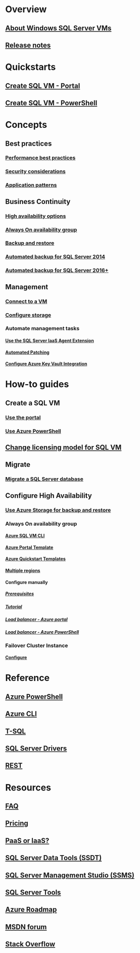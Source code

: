 # Overview
## [About Windows SQL Server VMs](virtual-machines-windows-sql-server-iaas-overview.md) 
## [Release notes](virtual-machines-windows-sql-server-iaas-release-notes.md) 

# Quickstarts
## [Create SQL VM - Portal](quickstart-sql-vm-create-portal.md)
## [Create SQL VM - PowerShell](quickstart-sql-vm-create-powershell.md)

# Concepts
## Best practices
### [Performance best practices](virtual-machines-windows-sql-performance.md)
### [Security considerations](virtual-machines-windows-sql-security.md)
### [Application patterns](virtual-machines-windows-sql-server-app-patterns-dev-strategies.md)
## Business Continuity
### [High availability options](virtual-machines-windows-sql-high-availability-dr.md) 
### [Always On availability group](virtual-machines-windows-portal-sql-availability-group-overview.md)
### [Backup and restore](virtual-machines-windows-sql-backup-recovery.md)
### [Automated backup for SQL Server 2014](virtual-machines-windows-sql-automated-backup.md)
### [Automated backup for SQL Server 2016+](virtual-machines-windows-sql-automated-backup-v2.md)
## Management
### [Connect to a VM](virtual-machines-windows-sql-connect.md)
### [Configure storage](virtual-machines-windows-sql-server-storage-configuration.md)
### Automate management tasks
#### [Use the SQL Server IaaS Agent Extension](virtual-machines-windows-sql-server-agent-extension.md)
#### [Automated Patching](virtual-machines-windows-sql-automated-patching.md)
#### [Configure Azure Key Vault Integration](virtual-machines-windows-ps-sql-keyvault.md)

# How-to guides
## Create a SQL VM
### [Use the portal](virtual-machines-windows-portal-sql-server-provision.md)
### [Use Azure PowerShell](virtual-machines-windows-ps-sql-create.md)
## [Change licensing model for SQL VM](virtual-machines-windows-sql-ahb.md)
## Migrate
### [Migrate a SQL Server database](virtual-machines-windows-migrate-sql.md)
## Configure High Availability
### [Use Azure Storage for backup and restore](virtual-machines-windows-use-storage-sql-server-backup-restore.md)
### Always On availability group
#### [Azure SQL VM CLI](virtual-machines-windows-sql-availability-group-cli.md)
#### [Azure Portal Template](virtual-machines-windows-portal-sql-alwayson-availability-groups.md)
#### [Azure Quickstart Templates](virtual-machines-windows-sql-availability-group-quickstart-template.md)
#### [Multiple regions](virtual-machines-windows-portal-sql-availability-group-dr.md)
#### Configure manually    
##### [Prerequisites](virtual-machines-windows-portal-sql-availability-group-prereq.md)
##### [Tutorial](virtual-machines-windows-portal-sql-availability-group-tutorial.md)
##### [Load balancer - Azure portal](virtual-machines-windows-portal-sql-alwayson-int-listener.md)
##### [Load balancer - Azure PowerShell](virtual-machines-windows-portal-sql-ps-alwayson-int-listener.md)

### Failover Cluster Instance
#### [Configure](virtual-machines-windows-portal-sql-create-failover-cluster.md)


# Reference
## [Azure PowerShell](/powershell/azure/overview)
## [Azure CLI](/cli/azure/)
## [T-SQL](https://docs.microsoft.com/sql/t-sql/language-reference)
## [SQL Server Drivers](https://docs.microsoft.com/sql/connect/sql-connection-libraries)
## [REST](/rest/api/)

# Resources
## [FAQ](virtual-machines-windows-sql-server-iaas-faq.md)
## [Pricing](virtual-machines-windows-sql-server-pricing-guidance.md)
## [PaaS or IaaS?](../../../sql-database/sql-database-paas-vs-sql-server-iaas.md?toc=%2fazure%2fvirtual-machines%2fwindows%2fsql%2ftoc.json)
## [SQL Server Data Tools (SSDT)](https://docs.microsoft.com/sql/ssdt/download-sql-server-data-tools-ssdt)
## [SQL Server Management Studio (SSMS)](https://docs.microsoft.com/sql/ssms/download-sql-server-management-studio-ssms)
## [SQL Server Tools](https://docs.microsoft.com/sql/tools/overview-sql-tools)
## [Azure Roadmap](https://azure.microsoft.com/roadmap/?category=compute)
## [MSDN forum](https://social.msdn.microsoft.com/Forums/en-US/home?forum=WAVirtualMachinesforWindows&filter=alltypes&brandIgnore=True&sort=relevancedesc&searchTerm=SQL+Server)
## [Stack Overflow](https://stackoverflow.com/search?q=%5Bazure-virtual-machine%5D+sql+server)